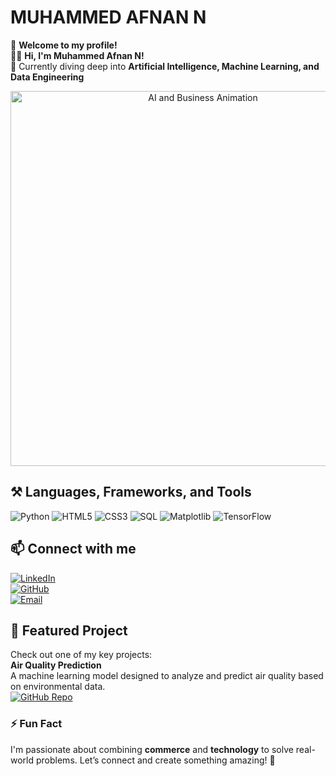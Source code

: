 # **MUHAMMED AFNAN N**

👋 **Welcome to my profile!**  
👨‍💻 **Hi, I'm Muhammed Afnan N!**  
🌱 Currently diving deep into **Artificial Intelligence, Machine Learning, and Data Engineering**  

<div align="center">
  <img src="https://user-images.githubusercontent.com/your-gif-link.gif" alt="AI and Business Animation" width="600px"/>
</div>



## ⚒️ **Languages, Frameworks, and Tools**
<div>
  <img src="https://img.shields.io/badge/Python-3776AB?style=for-the-badge&logo=python&logoColor=white" alt="Python"/>
  <img src="https://img.shields.io/badge/HTML5-E34F26?style=for-the-badge&logo=html5&logoColor=white" alt="HTML5"/>
  <img src="https://img.shields.io/badge/CSS3-1572B6?style=for-the-badge&logo=css3&logoColor=white" alt="CSS3"/>
  <img src="https://img.shields.io/badge/SQL-003B57?style=for-the-badge&logo=postgresql&logoColor=white" alt="SQL"/>
  <img src="https://img.shields.io/badge/Matplotlib-FF8800?style=for-the-badge&logo=python&logoColor=white" alt="Matplotlib"/>
  <img src="https://img.shields.io/badge/TensorFlow-FF6F00?style=for-the-badge&logo=tensorflow&logoColor=white" alt="TensorFlow"/>
</div>



## 📫 **Connect with me**
[![LinkedIn](https://img.shields.io/badge/LinkedIn-0A66C2?style=for-the-badge&logo=linkedin&logoColor=white)](https://www.linkedin.com/in/muhammed-afnan-n-a91b70329/)  
[![GitHub](https://img.shields.io/badge/GitHub-181717?style=for-the-badge&logo=github&logoColor=white)](https://github.com/afnan0014)  
[![Email](https://img.shields.io/badge/Email-D14836?style=for-the-badge&logo=gmail&logoColor=white)](mailto:afnan14llai@gmail.com)



## 🌟 **Featured Project**
Check out one of my key projects:  
**Air Quality Prediction**  
A machine learning model designed to analyze and predict air quality based on environmental data.  
[![GitHub Repo](https://img.shields.io/badge/Explore%20Repo-181717?style=for-the-badge&logo=github&logoColor=white)](https://github.com/your-repo-link)



### ⚡ **Fun Fact**
I'm passionate about combining **commerce** and **technology** to solve real-world problems. Let’s connect and create something amazing! 🚀

